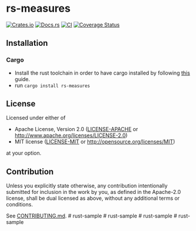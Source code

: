 # rs-measures

[![Crates.io](https://img.shields.io/crates/v/rs-measures.svg)](https://crates.io/crates/rs-measures)
[![Docs.rs](https://docs.rs/rs-measures/badge.svg)](https://docs.rs/rs-measures)
[![CI](https://github.com/carlomilanesi/rs-measures/workflows/Continuous%20Integration/badge.svg)](https://github.com/carlomilanesi/rs-measures/actions)
[![Coverage Status](https://coveralls.io/repos/github/carlomilanesi/rs-measures/badge.svg?branch=master)](https://coveralls.io/github/carlomilanesi/rs-measures?branch=master)

## Installation

### Cargo

* Install the rust toolchain in order to have cargo installed by following
  [this](https://www.rust-lang.org/tools/install) guide.
* run `cargo install rs-measures`

## License

Licensed under either of

 * Apache License, Version 2.0
   ([LICENSE-APACHE](LICENSE-APACHE) or http://www.apache.org/licenses/LICENSE-2.0)
 * MIT license
   ([LICENSE-MIT](LICENSE-MIT) or http://opensource.org/licenses/MIT)

at your option.

## Contribution

Unless you explicitly state otherwise, any contribution intentionally submitted
for inclusion in the work by you, as defined in the Apache-2.0 license, shall be
dual licensed as above, without any additional terms or conditions.

See [CONTRIBUTING.md](CONTRIBUTING.md).
#   r u s t - s a m p l e  
 #   r u s t - s a m p l e  
 #   r u s t - s a m p l e  
 #   r u s t - s a m p l e  
 